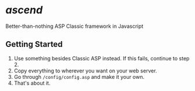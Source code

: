 *ascend*
======

Better-than-nothing ASP Classic framework in Javascript

Getting Started
------
1. Use something besides Classic ASP instead. If this fails, continue to step 2.
2. Copy everything to wherever you want on your web server.
3. Go through `/config/config.asp` and make it your own.
4. That's about it.

